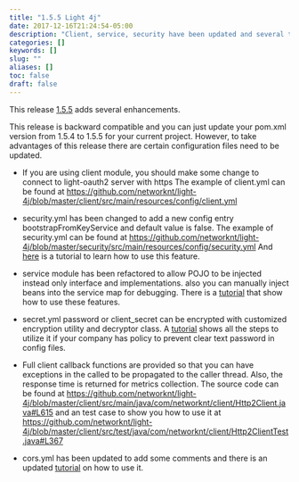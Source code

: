 ```yaml
---
title: "1.5.5 Light 4j"
date: 2017-12-16T21:24:54-05:00
description: "Client, service, security have been updated and several tutorials have been added"
categories: []
keywords: []
slug: ""
aliases: []
toc: false
draft: false
---
```


This release [1.5.5](https://github.com/networknt/light-4j/releases/tag/1.5.5) adds several enhancements. 

This release is backward compatible and you can just update your pom.xml version from 1.5.4 to 1.5.5 for
your current project. However, to take advantages of this release there are certain configuration files need
to be updated. 

* If you are using client module, you should make some change to connect to light-oauth2 server with https
The example of client.yml can be found at https://github.com/networknt/light-4j/blob/master/client/src/main/resources/config/client.yml

* security.yml has been changed to add a new config entry bootstrapFromKeyService and default value is false.
The example of security.yml can be found at https://github.com/networknt/light-4j/blob/master/security/src/main/resources/config/security.yml 
And [here](https://doc.networknt.com/tutorial/security/bootstrap-from-key-service/) is a tutorial to learn how to use this feature.

* service module has been refactored to allow POJO to be injected instead only interface and implementations.
also you can manually inject beans into the service map for debugging. There is a [tutorial](https://doc.networknt.com/tutorial/common/service/) that show how to use these features. 

* secret.yml password or client_secret can be encrypted with customized encryption utility and decryptor class. 
A [tutorial](https://doc.networknt.com/tutorial/security/encrypt-decrypt/) shows all the steps to utilize it if your company has policy to prevent clear text password in config files. 

* Full client callback functions are provided so that you can have exceptions in the called to be propagated to the caller thread. Also, the response time is returned for metrics collection. The source code can be found at https://github.com/networknt/light-4j/blob/master/client/src/main/java/com/networknt/client/Http2Client.java#L615 and an test case to show you how to use it at https://github.com/networknt/light-4j/blob/master/client/src/test/java/com/networknt/client/Http2ClientTest.java#L367

* cors.yml has been updated to add some comments and there is an updated [tutorial](https://doc.networknt.com/tutorial/cors/) on how to use it. 
